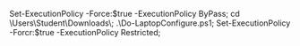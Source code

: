 Set-ExecutionPolicy -Force:$true -ExecutionPolicy ByPass; cd \Users\Student\Downloads\; .\Do-LaptopConfigure.ps1; Set-ExecutionPolicy -Forcr:$true -ExecutionPolicy Restricted;
